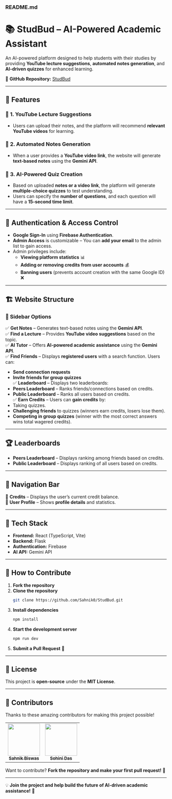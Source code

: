 

### **README.md**  

# 📚 StudBud – AI-Powered Academic Assistant  

An AI-powered platform designed to help students with their studies by providing **YouTube lecture suggestions**, **automated notes generation**, and **AI-driven quizzes** for enhanced learning.  

🔗 **GitHub Repository:** [StudBud](https://github.com/Sahnik0/StudBud)  

---

## 🚀 Features  

### 🔹 **1. YouTube Lecture Suggestions**  
- Users can upload their notes, and the platform will recommend **relevant YouTube videos** for learning.  

### 🔹 **2. Automated Notes Generation**  
- When a user provides a **YouTube video link**, the website will generate **text-based notes** using the **Gemini API**.  

### 🔹 **3. AI-Powered Quiz Creation**  
- Based on uploaded **notes or a video link**, the platform will generate **multiple-choice quizzes** to test understanding.  
- Users can specify the **number of questions**, and each question will have a **15-second time limit**.  

---

## 🔑 Authentication & Access Control  

- **Google Sign-In** using **Firebase Authentication**.  
- **Admin Access** is customizable – You can **add your email** to the admin list to gain access.  
- Admin privileges include:  
  - **Viewing platform statistics** 📊  
  - **Adding or removing credits from user accounts** 💰  
  - **Banning users** (prevents account creation with the same Google ID) ❌  

---

## 🏗️ Website Structure  

### **🔻 Sidebar Options**  

✅ **Get Notes** – Generates text-based notes using the **Gemini API**.  
✅ **Find a Lecture** – Provides **YouTube video suggestions** based on the topic.  
✅ **AI Tutor** – Offers **AI-powered academic assistance** using the **Gemini API**.  
✅ **Find Friends** – Displays **registered users** with a search function. Users can:  
   - **Send connection requests**  
   - **Invite friends for group quizzes**  
✅ **Leaderboard** – Displays two leaderboards:  
   - **Peers Leaderboard** – Ranks friends/connections based on credits.  
   - **Public Leaderboard** – Ranks all users based on credits.  
✅ **Earn Credits** – Users can **gain credits** by:  
   - Taking quizzes.  
   - **Challenging friends** to quizzes (winners earn credits, losers lose them).  
   - **Competing in group quizzes** (winner with the most correct answers wins total wagered credits).  

---

## 🏆 Leaderboards  

- **Peers Leaderboard** – Displays ranking among friends based on credits.  
- **Public Leaderboard** – Displays ranking of all users based on credits.  

---

## 📌 Navigation Bar  

🔹 **Credits** – Displays the user’s current credit balance.  
🔹 **User Profile** – Shows **profile details** and statistics.  

---

## 🔧 Tech Stack  

- **Frontend:** React (TypeScript, Vite)  
- **Backend:** Flask  
- **Authentication:** Firebase  
- **AI API:** Gemini API  

---

## 🎯 How to Contribute  

1. **Fork the repository**  
2. **Clone the repository**  
   ```sh
   git clone https://github.com/Sahnik0/StudBud.git
   ```
3. **Install dependencies**  
   ```sh
   npm install
   ```
4. **Start the development server**  
   ```sh
   npm run dev
   ```
5. **Submit a Pull Request** 🎉  

---

## 📜 License  

This project is **open-source** under the **MIT License**.  

---

## 👥 Contributors  

Thanks to these amazing contributors for making this project possible!  

<table>
  <tr>
    <td align="center"><a href="https://github.com/Sahnik0"><img src="https://github.com/Sahnik0.png" width="100px;" alt=""/><br /><sub><b>Sahnik Biswas</b></sub></a></td>
    <td align="center"><a href="https://github.com/sohini-adamas"><img src="https://github.com/sohini-adamas.png" width="100px;" alt=""/><br /><sub><b>Sohini Das</b></sub></a></td>
  </tr>
</table>  

Want to contribute? **Fork the repository and make your first pull request!** 🚀  

---

💡 **Join the project and help build the future of AI-driven academic assistance!** 🚀  
```
